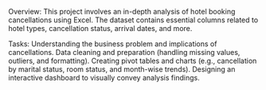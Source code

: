 Overview: This project involves an in-depth analysis of hotel booking cancellations using Excel. The dataset contains essential columns related to hotel types, cancellation status, arrival dates, and more.

Tasks:
Understanding the business problem and implications of cancellations.
Data cleaning and preparation (handling missing values, outliers, and formatting).
Creating pivot tables and charts (e.g., cancellation by marital status, room status, and month-wise trends).
Designing an interactive dashboard to visually convey analysis findings.
